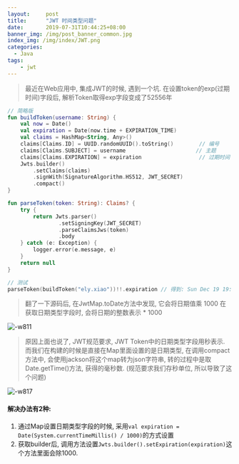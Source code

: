 ```yaml
---
layout:     post
title:      "JWT 时间类型问题"
date:       2019-07-31T10:44:25+08:00
banner_img: /img/post_banner_common.jpg
index_img: /img/index/JWT.png
categories:
  - Java
tags:
    - jwt
---
```

> 最近在Web应用中, 集成JWT的时候, 遇到一个坑. 在设置token的exp(过期时间)字段后, 解析Token取得exp字段变成了52556年

```kotlin
// 简略版
fun buildToken(username: String) {
    val now = Date()
    val expiration = Date(now.time + EXPIRATION_TIME)
    val claims = HashMap<String, Any>()
    claims[Claims.ID] = UUID.randomUUID().toString()        // 编号
    claims[Claims.SUBJECT] = username                      // 主题
    claims[Claims.EXPIRATION] = expiration                  // 过期时间
    Jwts.builder()
        .setClaims(claims)
        .signWith(SignatureAlgorithm.HS512, JWT_SECRET)
        .compact()
}

fun parseToken(token: String): Claims? {
    try {
        return Jwts.parser()
                .setSigningKey(JWT_SECRET)
                .parseClaimsJws(token)
                .body
    } catch (e: Exception) {
        logger.error(e.message, e)
    }
    return null
}

// 测试
parseToken(buildToken("ely.xiao"))!!.expiration // 得到: Sun Dec 19 19:19:53 CST 52556
```

> 翻了一下源码后, 在JwtMap.toDate方法中发现, 它会将日期值乘 1000 在获取日期类型字段时, 会将日期的整数表示 * 1000

![-w811](/img/in-post/jwt-issue/15648348889617.jpg)

> 原因上面也说了, JWT规范要求, JWT Token中的日期类型字段用秒表示.  而我们在构建的时候是直接在Map里面设置的是日期类型, 在调用compact方法中, 会使用jackson将这个map转为json字符串, 转的过程中是取Date.getTime()方法, 获得的毫秒数. (规范要求我们存秒单位, 所以导致了这个问题)

![-w817](/img/in-post/jwt-issue/15648359909928.jpg)


#### 解决办法有2种:
1. 通过Map设置日期类型字段的时候, 采用`val expiration = Date(System.currentTimeMillis() / 1000)`的方式设置
2. 获取builder后, 调用方法设置`Jwts.builder().setExpiration(expiration)`这个方法里面会除1000.